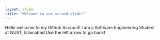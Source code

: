 ```yaml
---
layout: slide
title: "Welcome to our second slide!"
---
```

Hello welcome to my Github Account!
I am a Software Engineering Student at NUST, Islamabad
Use the left arrow to go back!
